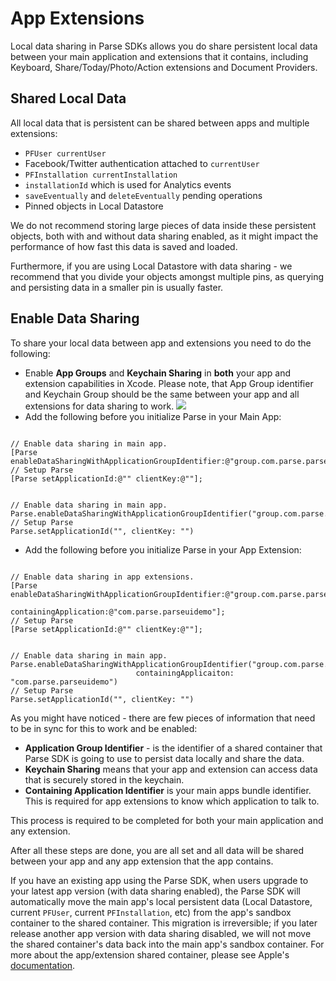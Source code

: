 # App Extensions

Local data sharing in Parse SDKs allows you do share persistent local data between your main application and extensions that it contains, including Keyboard, Share/Today/Photo/Action extensions and Document Providers.

## Shared Local Data

All local data that is persistent can be shared between apps and multiple extensions:

*  `PFUser currentUser`
*  Facebook/Twitter authentication attached to `currentUser`
*  `PFInstallation currentInstallation`
*  `installationId` which is used for Analytics events
*  `saveEventually` and `deleteEventually` pending operations
*  Pinned objects in Local Datastore

We do not recommend storing large pieces of data inside these persistent objects, both with and without data sharing enabled, as it might impact the performance of how fast this data is saved and loaded.

Furthermore, if you are using Local Datastore with data sharing - we recommend that you divide your objects amongst multiple pins, as querying and persisting data in a smaller pin is usually faster.

## Enable Data Sharing

To share your local data between app and extensions you need to do the following:

*   Enable **App Groups** and **Keychain Sharing** in **both** your app and extension capabilities in Xcode.
    Please note, that App Group identifier and Keychain Group should be the same between your app and all extensions for data sharing to work.
    ![]({{site.baseUrl}}/assets/images/extensions_capabilities.png)
*   Add the following before you initialize Parse in your Main App:

<pre><code class="objectivec">
// Enable data sharing in main app.
[Parse enableDataSharingWithApplicationGroupIdentifier:@"group.com.parse.parseuidemo"];
// Setup Parse
[Parse setApplicationId:@"<ParseAppId>" clientKey:@"<ClientKey>"];
</code></pre>

<pre><code class="swift">
// Enable data sharing in main app.
Parse.enableDataSharingWithApplicationGroupIdentifier("group.com.parse.parseuidemo")
// Setup Parse
Parse.setApplicationId("<ParseAppId>", clientKey: "<ClientKey>")
</code></pre>

*   Add the following before you initialize Parse in your App Extension:

<pre><code class="objectivec">
// Enable data sharing in app extensions.
[Parse enableDataSharingWithApplicationGroupIdentifier:@"group.com.parse.parseuidemo"
                                 containingApplication:@"com.parse.parseuidemo"];
// Setup Parse
[Parse setApplicationId:@"<ParseAppId>" clientKey:@"<ClientKey>"];
</code></pre>
<pre><code class="swift">
// Enable data sharing in main app.
Parse.enableDataSharingWithApplicationGroupIdentifier("group.com.parse.parseuidemo",
                            containingApplicaiton: "com.parse.parseuidemo")
// Setup Parse
Parse.setApplicationId("<ParseAppId>", clientKey: "<ClientKey>")
</code></pre>

As you might have noticed - there are few pieces of information that need to be in sync for this to work and be enabled:

*   **Application Group Identifier** - is the identifier of a shared container that Parse SDK is going to use to persist data locally and share the data.
*   **Keychain Sharing** means that your app and extension can access data that is securely stored in the keychain.
*   **Containing Application Identifier** is your main apps bundle identifier. This is required for app extensions to know which application to talk to.

This process is required to be completed for both your main application and any extension.

After all these steps are done, you are all set and all data will be shared between your app and any app extension that the app contains.

If you have an existing app using the Parse SDK, when users upgrade to your latest app version (with data sharing enabled), the Parse SDK will automatically move the main app's local persistent data (Local Datastore, current `PFUser`, current `PFInstallation`, etc) from the app's sandbox container to the shared container.
This migration is irreversible; if you later release another app version with data sharing disabled,
we will not move the shared container's data back into the main app's sandbox container.
For more about the app/extension shared container, please see Apple's [documentation](https://developer.apple.com/library/ios/documentation/General/Conceptual/ExtensibilityPG/ExtensionScenarios.html#//apple_ref/doc/uid/TP40014214-CH21-SW6).
